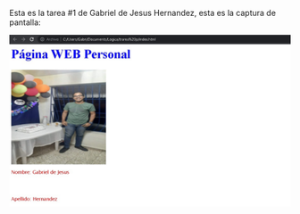 Esta es la tarea #1 de Gabriel de Jesus Hernandez, esta es la captura de pantalla:

![Mi captura de pantalla](captura.jpg)